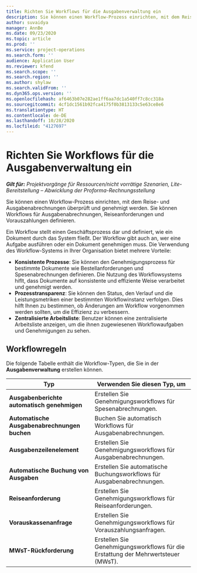 ```yaml
---
title: Richten Sie Workflows für die Ausgabenverwaltung ein
description: Sie können einen Workflow-Prozess einrichten, mit dem Reise- und Ausgabenabrechnungen überprüft und genehmigt werden.
author: suvaidya
manager: AnnBe
ms.date: 09/23/2020
ms.topic: article
ms.prod: ''
ms.service: project-operations
ms.search.form: ''
audience: Application User
ms.reviewer: kfend
ms.search.scope: ''
ms.search.region: ''
ms.author: shylaw
ms.search.validFrom: ''
ms.dyn365.ops.version: ''
ms.openlocfilehash: af6463b07e282ae1ff6aa7dc1a540ff7c8cc318a
ms.sourcegitcommit: 4cf1dc1561b92fca4175f0b3813133c5e63ce8e6
ms.translationtype: HT
ms.contentlocale: de-DE
ms.lasthandoff: 10/28/2020
ms.locfileid: "4127697"
---
```

# <a name="set-up-workflows-for-expense-management"></a>Richten Sie Workflows für die Ausgabenverwaltung ein

_**Gilt für:** Projektvorgänge für Ressourcen/nicht vorrätige Szenarien, Lite-Bereitstellung – Abwicklung der Proforma-Rechnungsstellung_

Sie können einen Workflow-Prozess einrichten, mit dem Reise- und Ausgabenabrechnungen überprüft und genehmigt werden. Sie können Workflows für Ausgabenabrechnungen, Reiseanforderungen und Vorauszahlungen definieren.

Ein Workflow stellt einen Geschäftsprozess dar und definiert, wie ein Dokument durch das System fließt. Der Workflow gibt auch an, wer eine Aufgabe ausführen oder ein Dokument genehmigen muss. Die Verwendung des Workflow-Systems in Ihrer Organisation bietet mehrere Vorteile:

- **Konsistente Prozesse**: Sie können den Genehmigungsprozess für bestimmte Dokumente wie Bestellanforderungen und Spesenabrechnungen definieren. Die Nutzung des Workflowsystems hiflt, dass Dokumente auf konsistente und effiziente Weise verarbeitet und genehmigt werden.
- **Prozesstransparenz**: Sie können den Status, den Verlauf und die Leistungsmetriken einer bestimmten Workflowinstanz verfolgen. Dies hilft Ihnen zu bestimmen, ob Änderungen am Workflow vorgenommen werden sollten, um die Effizienz zu verbessern.
- **Zentralisierte Arbeitsliste**: Benutzer können eine zentralisierte Arbeitsliste anzeigen, um die ihnen zugewiesenen Workflowaufgaben und Genehmigungen zu sehen. 

## <a name="workflow-types"></a>Workflowregeln

Die folgende Tabelle enthält die Workflow-Typen, die Sie in der **Ausgabenverwaltung** erstellen können.


|              <strong>Typ</strong>              |                   <strong>Verwenden Sie diesen Typ, um</strong>                   |
|-------------------------------------------------|-----------------------------------------------------------------------|
|   <strong>Ausgabenberichte automatisch genehmigen</strong> |            Erstellen Sie Genehmigungsworkflows für Spesenabrechnungen.             |
|  <strong>Automatische Ausgabenabrechnungen buchen</strong>   |        Buchen Sie automatisch Workflows für Ausgabenabrechnungen.        |
|       <strong>Ausgabenzeilenelement</strong>        |     Erstellen Sie Genehmigungsworkflows für Ausgabenabrechnungen.      |
| <strong>Automatische Buchung von Ausgaben</strong> | Erstellen Sie automatische Buchungsworkflows für Ausgabenabrechnungen. |
|       <strong>Reiseanforderung</strong>       |          Erstellen Sie Genehmigungsworkflows für Reiseanforderungen.           |
|      <strong>Vorauskassenanfrage</strong>      |         Erstellen Sie Genehmigungsworkflows für Vorauszahlungsanfragen.          |
|        <strong>MWsT-Rückforderung</strong>        | Erstellen Sie Genehmigungsworkflows für die Erstattung der Mehrwertsteuer (MWsT).  |
